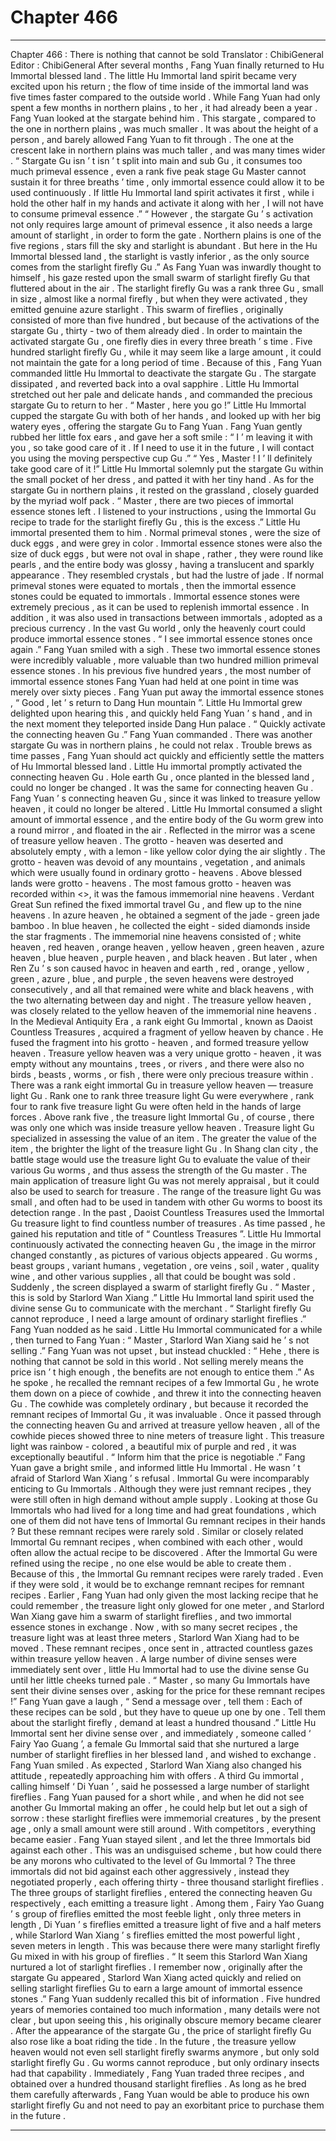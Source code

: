 
# Chapter 466


---

Chapter 466 : There is nothing that cannot be sold
Translator : ChibiGeneral Editor : ChibiGeneral
After several months , Fang Yuan finally returned to Hu Immortal blessed land .
The little Hu Immortal land spirit became very excited upon his return ; the flow of time inside of the immortal land was five times faster compared to the outside world . While Fang Yuan had only spent a few months in northern plains , to her , it had already been a year .
Fang Yuan looked at the stargate behind him .
This stargate , compared to the one in northern plains , was much smaller . It was about the height of a person , and barely allowed Fang Yuan to fit through .
The one at the crescent lake in northern plains was much taller , and was many times wider .
“ Stargate Gu isn ’ t isn ’ t split into main and sub Gu , it consumes too much primeval essence , even a rank five peak stage Gu Master cannot sustain it for three breaths ’ time , only immortal essence could allow it to be used continuously . If little Hu Immortal land spirit activates it first , while i hold the other half in my hands and activate it along with her , I will not have to consume primeval essence .”
“ However , the stargate Gu ’ s activation not only requires large amount of primeval essence , it also needs a large amount of starlight , in order to form the gate . Northern plains is one of the five regions , stars fill the sky and starlight is abundant . But here in the Hu Immortal blessed land , the starlight is vastly inferior , as the only source comes from the starlight firefly Gu .”
As Fang Yuan was inwardly thought to himself , his gaze rested upon the small swarm of starlight firefly Gu that fluttered about in the air .
The starlight firefly Gu was a rank three Gu , small in size , almost like a normal firefly , but when they were activated , they emitted genuine azure starlight .
This swarm of fireflies , originally consisted of more than five hundred , but because of the activations of the stargate Gu , thirty - two of them already died . In order to maintain the activated stargate Gu , one firefly dies in every three breath ’ s time .
Five hundred starlight firefly Gu , while it may seem like a large amount , it could not maintain the gate for a long period of time .
Because of this , Fang Yuan commanded little Hu Immortal to deactivate the stargate Gu .
The stargate dissipated , and reverted back into a oval sapphire . Little Hu Immortal stretched out her pale and delicate hands , and commanded the precious stargate Gu to return to her .
“ Master , here you go !” Little Hu Immortal cupped the stargate Gu with both of her hands , and looked up with her big watery eyes , offering the stargate Gu to Fang Yuan .
Fang Yuan gently rubbed her little fox ears , and gave her a soft smile : “ I ’ m leaving it with you , so take good care of it . If I need to use it in the future , I will contact you using the moving perspective cup Gu .”
“ Yes , Master ! I ’ ll definitely take good care of it !” Little Hu Immortal solemnly put the stargate Gu within the small pocket of her dress , and patted it with her tiny hand .
As for the stargate Gu in northern plains , it rested on the grassland , closely guarded by the myriad wolf pack .
“ Master , there are two pieces of immortal essence stones left . I listened to your instructions , using the Immortal Gu recipe to trade for the starlight firefly Gu , this is the excess .” Little Hu immortal presented them to him .
Normal primeval stones , were the size of duck eggs , and were grey in color . Immortal essence stones were also the size of duck eggs , but were not oval in shape , rather , they were round like pearls , and the entire body was glossy , having a translucent and sparkly appearance . They resembled crystals , but had the lustre of jade .
If normal primeval stones were equated to mortals , then the immortal essence stones could be equated to immortals .
Immortal essence stones were extremely precious , as it can be used to replenish immortal essence . In addition , it was also used in transactions between immortals , adopted as a precious currency . In the vast Gu world , only the heavenly court could produce immortal essence stones .
“ I see immortal essence stones once again .” Fang Yuan smiled with a sigh .
These two immortal essence stones were incredibly valuable , more valuable than two hundred million primeval essence stones .
In his previous five hundred years , the most number of immortal essence stones Fang Yuan had held at one point in time was merely over sixty pieces .
Fang Yuan put away the immortal essence stones , “ Good , let ’ s return to Dang Hun mountain ”.
Little Hu Immortal grew delighted upon hearing this , and quickly held Fang Yuan ’ s hand , and in the next moment they teleported inside Dang Hun palace .
“ Quickly activate the connecting heaven Gu .” Fang Yuan commanded .
There was another stargate Gu was in northern plains , he could not relax .
Trouble brews as time passes , Fang Yuan should act quickly and efficiently settle the matters of Hu Immortal blessed land .
Little Hu immortal promptly activated the connecting heaven Gu .
Hole earth Gu , once planted in the blessed land , could no longer be changed . It was the same for connecting heaven Gu .
Fang Yuan ’ s connecting heaven Gu , since it was linked to treasure yellow heaven , it could no longer be altered .
Little Hu Immortal consumed a slight amount of immortal essence , and the entire body of the Gu worm grew into a round mirror , and floated in the air .
Reflected in the mirror was a scene of treasure yellow heaven .
The grotto - heaven was deserted and absolutely empty , with a lemon - like yellow color dying the air slightly . The grotto - heaven was devoid of any mountains , vegetation , and animals which were usually found in ordinary grotto - heavens .
Above blessed lands were grotto - heavens .
The most famous grotto - heaven was recorded within <>, it was the famous immemorial nine heavens .
Verdant Great Sun refined the fixed immortal travel Gu , and flew up to the nine heavens . In azure heaven , he obtained a segment of the jade - green jade bamboo . In blue heaven , he collected the eight - sided diamonds inside the star fragments .
The immemorial nine heavens consisted of ; white heaven , red heaven , orange heaven , yellow heaven , green heaven , azure heaven , blue heaven , purple heaven , and black heaven .
But later , when Ren Zu ’ s son caused havoc in heaven and earth , red , orange , yellow , green , azure , blue , and purple , the seven heavens were destroyed consecutively , and all that remained were white and black heavens , with the two alternating between day and night .
The treasure yellow heaven , was closely related to the yellow heaven of the immemorial nine heavens .
In the Medieval Antiquity Era , a rank eight Gu Immortal , known as Daoist Countless Treasures , acquired a fragment of yellow heaven by chance . He fused the fragment into his grotto - heaven , and formed treasure yellow heaven .
Treasure yellow heaven was a very unique grotto - heaven , it was empty without any mountains , trees , or rivers , and there were also no birds , beasts , worms , or fish , there were only precious treasure within .
There was a rank eight immortal Gu in treasure yellow heaven — treasure light Gu .
Rank one to rank three treasure light Gu were everywhere , rank four to rank five treasure light Gu were often held in the hands of large forces . Above rank five , the treasure light Immortal Gu , of course , there was only one which was inside treasure yellow heaven .
Treasure light Gu specialized in assessing the value of an item . The greater the value of the item , the brighter the light of the treasure light Gu .
In Shang clan city , the battle stage would use the treasure light Gu to evaluate the value of their various Gu worms , and thus assess the strength of the Gu master .
The main application of treasure light Gu was not merely appraisal , but it could also be used to search for treasure .
The range of the treasure light Gu was small , and often had to be used in tandem with other Gu worms to boost its detection range .
In the past , Daoist Countless Treasures used the Immortal Gu treasure light to find countless number of treasures . As time passed , he gained his reputation and title of “ Countless Treasures ”.
Little Hu Immortal continuously activated the connecting heaven Gu , the image in the mirror changed constantly , as pictures of various objects appeared .
Gu worms , beast groups , variant humans , vegetation , ore veins , soil , water , quality wine , and other various supplies , all that could be bought was sold .
Suddenly , the screen displayed a swarm of starlight firefly Gu .
“ Master , this is sold by Starlord Wan Xiang .” Little Hu Immortal land spirit used the divine sense Gu to communicate with the merchant .
“ Starlight firefly Gu cannot reproduce , I need a large amount of ordinary starlight fireflies .” Fang Yuan nodded as he said .
Little Hu Immortal communicated for a while , then turned to Fang Yuan : “ Master , Starlord Wan Xiang said he ’ s not selling .”
Fang Yuan was not upset , but instead chuckled : “ Hehe , there is nothing that cannot be sold in this world . Not selling merely means the price isn ’ t high enough , the benefits are not enough to entice them .”
As he spoke , he recalled the remnant recipes of a few Immortal Gu , he wrote them down on a piece of cowhide , and threw it into the connecting heaven Gu .
The cowhide was completely ordinary , but because it recorded the remnant recipes of Immortal Gu , it was invaluable .
Once it passed through the connecting heaven Gu and arrived at treasure yellow heaven , all of the cowhide pieces showed three to nine meters of treasure light . This treasure light was rainbow - colored , a beautiful mix of purple and red , it was exceptionally beautiful .
“ Inform him that the price is negotiable .” Fang Yuan gave a bright smile , and informed little Hu Immortal .
He wasn ’ t afraid of Starlord Wan Xiang ’ s refusal .
Immortal Gu were incomparably enticing to Gu Immortals . Although they were just remnant recipes , they were still often in high demand without ample supply .
Looking at those Gu Immortals who had lived for a long time and had great foundations , which one of them did not have tens of Immortal Gu remnant recipes in their hands ?
But these remnant recipes were rarely sold .
Similar or closely related Immortal Gu remnant recipes , when combined with each other , would often allow the actual recipe to be discovered . After the Immortal Gu were refined using the recipe , no one else would be able to create them .
Because of this , the Immortal Gu remnant recipes were rarely traded . Even if they were sold , it would be to exchange remnant recipes for remnant recipes .
Earlier , Fang Yuan had only given the most lacking recipe that he could remember , the treasure light only glowed for one meter , and Starlord Wan Xiang gave him a swarm of starlight fireflies , and two immortal essence stones in exchange .
Now , with so many secret recipes , the treasure light was at least three meters , Starlord Wan Xiang had to be moved .
These remnant recipes , once sent in , attracted countless gazes within treasure yellow heaven .
A large number of divine senses were immediately sent over , little Hu Immortal had to use the divine sense Gu until her little cheeks turned pale .
“ Master , so many Gu Immortals have sent their divine senses over , asking for the price for these remnant recipes !”
Fang Yuan gave a laugh , “ Send a message over , tell them : Each of these recipes can be sold , but they have to queue up one by one . Tell them about the starlight firefly , demand at least a hundred thousand .”
Little Hu Immortal sent her divine sense over , and immediately , someone called ‘ Fairy Yao Guang ’, a female Gu Immortal said that she nurtured a large number of starlight fireflies in her blessed land , and wished to exchange .
Fang Yuan smiled .
As expected , Starlord Wan Xiang also changed his attitude , repeatedly approaching him with offers .
A third Gu immortal , calling himself ‘ Di Yuan ’ , said he possessed a large number of starlight fireflies .
Fang Yuan paused for a short while , and when he did not see another Gu Immortal making an offer , he could help but let out a sigh of sorrow : these starlight fireflies were immemorial creatures , by the present age , only a small amount were still around .
With competitors , everything became easier .
Fang Yuan stayed silent , and let the three Immortals bid against each other . This was an undisguised scheme , but how could there be any morons who cultivated to the level of Gu Immortal ? The three immortals did not bid against each other aggressively , instead they negotiated properly , each offering thirty - three thousand starlight fireflies .
The three groups of starlight fireflies , entered the connecting heaven Gu respectively , each emitting a treasure light .
Among them , Fairy Yao Guang ’ s group of fireflies emitted the most feeble light , only three meters in length , Di Yuan ’ s fireflies emitted a treasure light of five and a half meters , while Starlord Wan Xiang ’ s fireflies emitted the most powerful light , seven meters in length . This was because there were many starlight firefly Gu mixed in with his group of fireflies .
“ It seem this Starlord Wan Xiang nurtured a lot of starlight fireflies . I remember now , originally after the stargate Gu appeared , Starlord Wan Xiang acted quickly and relied on selling starlight fireflies Gu to earn a large amount of immortal essence stones .”
Fang Yuan suddenly recalled this bit of information .
Five hundred years of memories contained too much information , many details were not clear , but upon seeing this , his originally obscure memory became clearer .
After the appearance of the stargate Gu , the price of starlight firefly Gu also rose like a boat riding the tide . In the future , the treasure yellow heaven would not even sell starlight firefly swarms anymore , but only sold starlight firefly Gu .
Gu worms cannot reproduce , but only ordinary insects had that capability .
Immediately , Fang Yuan traded three recipes , and obtained over a hundred thousand starlight fireflies . As long as he bred them carefully afterwards , Fang Yuan would be able to produce his own starlight firefly Gu and not need to pay an exorbitant price to purchase them in the future .

---

